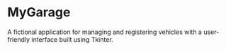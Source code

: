# MyGarage
 A fictional application for managing and registering vehicles with a user-friendly interface built using Tkinter.
